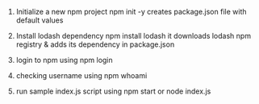 1. Initialize a new npm project
npm init -y
creates package.json file with default values

2. Install lodash dependency 
npm install lodash
it downloads lodash npm registry & adds its dependency in package.json

3. login to npm using
npm login

4. checking username using
npm whoami

5. run sample index.js script using
npm start or node index.js
